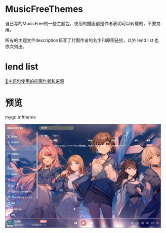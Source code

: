 # MusicFreeThemes

自己写的MusicFree的一些主题包，使用的插画都是作者表明可以转载的，不要商用。

所有的主题文件description都写了封面作者的名字和原图链接，此外 lend list 也依次列出。



# lend list

[💖主题包使用的插画作者和来源](./lendlist.md)

# 预览

mygo.mftheme

![](https://github.com/beef-potato/picx-images-hosting/raw/master/musicfreeTheme/mygopreview.9rj81mm3dr.webp)


